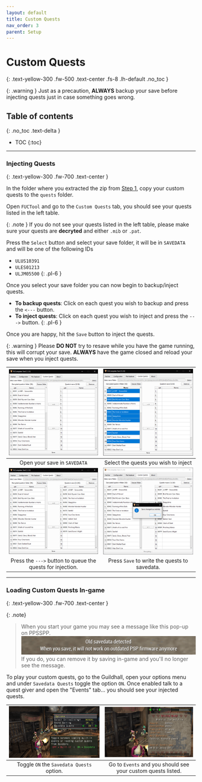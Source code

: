 ```yaml
---
layout: default
title: Custom Quests
nav_order: 3
parent: Setup
---
```


# Custom Quests
{: .text-yellow-300 .fw-500 .text-center .fs-8 .lh-default .no_toc }

{: .warning }
Just as a precaution, **ALWAYS** backup your save before injecting quests just in case something goes wrong.

## Table of contents
{: .no_toc .text-delta }

- TOC
{:toc}

---

### Injecting Quests
{: .text-yellow-300 .fw-700 .text-center }
<br>

In the folder where you extracted the zip from [Step 1](/docs/setup.html/#step-1-download-latest-build-of-fucomplete), copy your custom quests to the `quests` folder. 

Open `FUCTool` and go to the `Custom Quests` tab, you should see your quests listed in the left table.

{: .note }
If you do not see your quests listed in the left table, please make sure your quests are **decryted** and either `.mib` or `.pat`. 

Press the `Select` button and select your save folder, it will be in `SAVEDATA` and will be one of the following IDs

* `ULUS10391`
* `ULES01213`
* `ULJM05500`
{: .pl-6 }

Once you select your save folder you can now begin to backup/inject quests.

* **To backup quests**: Click on each quest you wish to backup and press the `<---` button.
* **To inject quests**: Click on each quest you wish to inject and press the `--->` button.
{: .pl-6 }

Once you are happy, hit the `Save` button to inject the quests.

{: .warning }
Please **DO NOT** try to resave while you have the game running, this will corrupt your save. **ALWAYS** have the game closed and reload your save when you inject quests.

| <a href="/assets/images/fuctool_cq1.png" target="_blank"><img src="/assets/images/fuctool_cq1.png"></a> | <a href="/assets/images/fuctool_cq2.png" target="_blank"><img src="/assets/images/fuctool_cq2.png"></a> |
|:---:|:---:|
| Open your save in `SAVEDATA` | Select the quests you wish to inject |
| <a href="/assets/images/fuctool_cq3.png" target="_blank"><img src="/assets/images/fuctool_cq3.png"></a> | <a href="/assets/images/fuctool_cq4.png" target="_blank"><img src="/assets/images/fuctool_cq4.png"></a> |
| Press the `--->` button to queue the quests for injection. | Press `Save` to write the quests to savedata. |

---

### Loading Custom Quests In-game
{: .text-yellow-300 .fw-700 .text-center }
<br>

{: .note}
>When you start your game you may see a message like this pop-up on PPSSPP. 
>![OldSave](/assets/images/fuctool_cq_errormsg.png)
> If you do, you can remove it by saving in-game and you'll no longer see the message.

To play your custom quests, go to the Guildhall, open your options menu and under `Savedata Quests` toggle the option `ON`. Once enabled talk to a quest giver and open the "Events" tab... you should see your injected quests.

| <a href="/assets/images/fuctool_cq_toggle.png" target="_blank"><img src="/assets/images/fuctool_cq_toggle.png"></a> | <a href="/assets/images/fuctool_cq_events_tab.png" target="_blank"><img src="/assets/images/fuctool_cq_events_tab.png"></a> |
|:---:|:---:|
| Toggle `ON` the `Savedata Quests` option. | Go to `Events` and you should see your custom quests listed. |